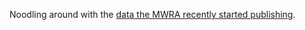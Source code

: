 Noodling around with the [data the MWRA recently started publishing](http://www.mwra.com/biobot/biobotdata.htm).

